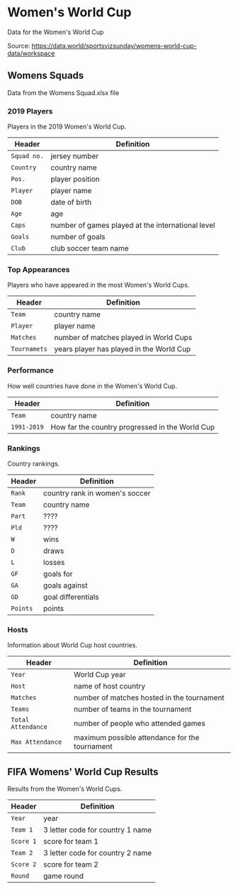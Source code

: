 # Women's World Cup 

Data for the Women's World Cup

Source: https://data.world/sportsvizsunday/womens-world-cup-data/workspace

## Womens Squads

Data from the Womens Squad.xlsx file

### 2019 Players 

Players in the 2019 Women's World Cup. 

Header | Definition 
--- | ------
`Squad no.` | jersey number 
`Country` | country name 
`Pos.` | player position 
`Player` | player name 
`DOB` | date of birth 
`Age` | age
`Caps` |  number of games played at the international level 
`Goals` | number of goals 
`Club` | club soccer team name 


### Top Appearances 

Players who have appeared in the most Women's World Cups. 

Header | Definition 
--- | ------
`Team` | country name 
`Player` | player name
`Matches` | number of matches played in World Cups 
`Tournamets` | years player has played in the World Cup 


### Performance 

How well countries have done in the Women's World Cup. 

Header | Definition 
--- | ------
`Team` | country name 
`1991-2019` | How far the country progressed in the World Cup 


### Rankings

Country rankings. 

Header | Definition 
--- | ------
`Rank` | country rank in women's soccer 
`Team` | country name 
`Part` | ????
`Pld` | ????
`W` | wins 
`D` | draws
`L` | losses 
`GF`| goals for
`GA` | goals against 
`GD` | goal differentials 
`Points` | points 


### Hosts

Information about World Cup host countries. 

Header | Definition 
--- | ------
`Year` | World Cup year 
`Host` | name of host country 
`Matches` | number of matches hosted in the tournament 
`Teams` | number of teams in the tournament 
`Total Attendance` | number of people who attended games 
`Max Attendance` | maximum possible attendance for the tournament 


## FIFA Womens' World Cup Results 

Results from the Women's World Cups. 

Header | Definition 
--- | ------
`Year` | year 
`Team 1` | 3 letter code for country 1 name 
`Score 1` | score for team 1 
`Team 2` | 3 letter code for country 2 name 
`Score 2` | score for team 2 
`Round` | game round 

